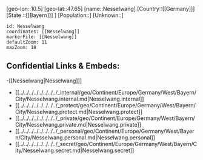 ﻿---
location: [47.65,10.5]
mapzoom: [7,12] 
mapmarker: city 
type: City
tags:
- geo/City


SpocWebEntityId: 32783
isDeleted: false
confidential: public

---
[geo-lon::10.5]
[geo-lat::47.65]
[name::Nesselwang]
[Country::[[Germany]]]
[State ::[[Bayern]]] ]
[Population::]
[Unknown::]


```leaflet
id: Nesselwang
coordinates: [[Nesselwang]]
markerFile: [[Nesselwang]]
defaultZoom: 11 
maxZoom: 18
```


## Confidential Links & Embeds: 
-[[Nesselwang|Nesselwang]]] 
- [[../../../../../../../../_internal/geo/Continent/Europe/Germany/West/Bayern/City/Nesselwang.internal.md|Nesselwang.internal]] 
- [[../../../../../../../../_protect/geo/Continent/Europe/Germany/West/Bayern/City/Nesselwang.protect.md|Nesselwang.protect]] 
- [[../../../../../../../../_private/geo/Continent/Europe/Germany/West/Bayern/City/Nesselwang.private.md|Nesselwang.private]] 
- [[../../../../../../../../_personal/geo/Continent/Europe/Germany/West/Bayern/City/Nesselwang.personal.md|Nesselwang.personal]] 
- [[../../../../../../../../_secret/geo/Continent/Europe/Germany/West/Bayern/City/Nesselwang.secret.md|Nesselwang.secret]] 
